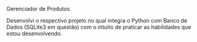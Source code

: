 Gerenciador de Produtos

Desenvolvi o respectivo projeto no qual integra o Python com Banco de Dados (SQLite3 em questão) com o intuito de praticar as habilidades que estou desenvolvendo.
